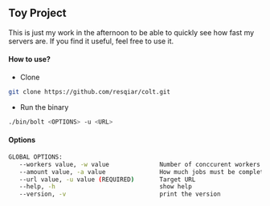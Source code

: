 ## Toy Project
This is just my work in the afternoon to be able to quickly see how fast my servers are. If you find it useful, feel free to use it.

#### How to use?

- Clone
```bash
git clone https://github.com/resqiar/colt.git
```
- Run the binary
```bash
./bin/bolt <OPTIONS> -u <URL>
```

#### Options

```bash
GLOBAL OPTIONS:
   --workers value, -w value              Number of conccurent workers connection used (default: 1)
   --amount value, -a value               How much jobs must be completed (default: 100)
   --url value, -u value (REQUIRED)       Target URL
   --help, -h                             show help
   --version, -v                          print the version
```
